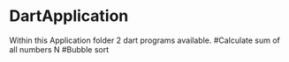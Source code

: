 # DartApplication

Within this Application folder 2 dart programs available.
#Calculate sum of all numbers N
#Bubble sort 

